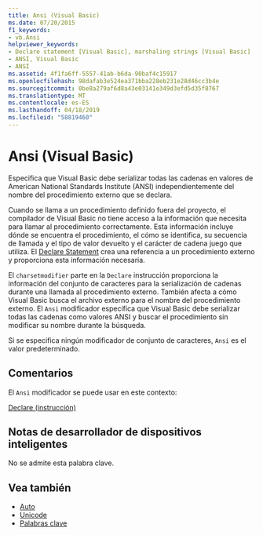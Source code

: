 ```yaml
---
title: Ansi (Visual Basic)
ms.date: 07/20/2015
f1_keywords:
- vb.Ansi
helpviewer_keywords:
- Declare statement [Visual Basic], marshaling strings [Visual Basic]
- ANSI, Visual Basic
- ANSI
ms.assetid: 4f1fa6ff-5557-41ab-b6da-90baf4c15917
ms.openlocfilehash: 98dafab3e524ea371bba228eb231e28d46cc3b4e
ms.sourcegitcommit: 0be8a279af6d8a43e03141e349d3efd5d35f8767
ms.translationtype: MT
ms.contentlocale: es-ES
ms.lasthandoff: 04/18/2019
ms.locfileid: "58819460"
---
```

# <a name="ansi-visual-basic"></a>Ansi (Visual Basic)
Especifica que Visual Basic debe serializar todas las cadenas en valores de American National Standards Institute (ANSI) independientemente del nombre del procedimiento externo que se declara.  
  
 Cuando se llama a un procedimiento definido fuera del proyecto, el compilador de Visual Basic no tiene acceso a la información que necesita para llamar al procedimiento correctamente. Esta información incluye dónde se encuentra el procedimiento, el cómo se identifica, su secuencia de llamada y el tipo de valor devuelto y el carácter de cadena juego que utiliza. El [Declare Statement](../../../visual-basic/language-reference/statements/declare-statement.md) crea una referencia a un procedimiento externo y proporciona esta información necesaria.  
  
 El `charsetmodifier` parte en la `Declare` instrucción proporciona la información del conjunto de caracteres para la serialización de cadenas durante una llamada al procedimiento externo. También afecta a cómo Visual Basic busca el archivo externo para el nombre del procedimiento externo. El `Ansi` modificador especifica que Visual Basic debe serializar todas las cadenas como valores ANSI y buscar el procedimiento sin modificar su nombre durante la búsqueda.  
  
 Si se especifica ningún modificador de conjunto de caracteres, `Ansi` es el valor predeterminado.  
  
## <a name="remarks"></a>Comentarios  
 El `Ansi` modificador se puede usar en este contexto:  
  
 [Declare (instrucción)](../../../visual-basic/language-reference/statements/declare-statement.md)  
  
## <a name="smart-device-developer-notes"></a>Notas de desarrollador de dispositivos inteligentes  
 No se admite esta palabra clave.  
  
## <a name="see-also"></a>Vea también

- [Auto](../../../visual-basic/language-reference/modifiers/auto.md)
- [Unicode](../../../visual-basic/language-reference/modifiers/unicode.md)
- [Palabras clave](../../../visual-basic/language-reference/keywords/index.md)
